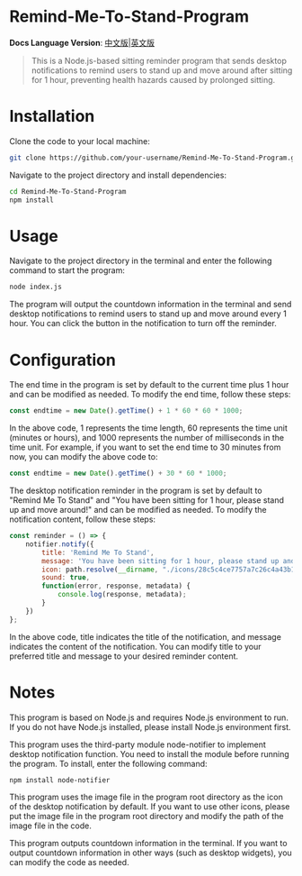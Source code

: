 # Remind-Me-To-Stand-Program
**Docs Language Version**: [中文版](/docs/README_CN.md)|[英文版](/docs/README_EN.md)
> This is a Node.js-based sitting reminder program that sends desktop notifications to remind users to stand up and move around after sitting for 1 hour, preventing health hazards caused by prolonged sitting.

# Installation
Clone the code to your local machine:
```bash
git clone https://github.com/your-username/Remind-Me-To-Stand-Program.git
```
Navigate to the project directory and install dependencies:
```bash
cd Remind-Me-To-Stand-Program
npm install
```

# Usage
Navigate to the project directory in the terminal and enter the following command to start the program:
```bash
node index.js
```
The program will output the countdown information in the terminal and send desktop notifications to remind users to stand up and move around every 1 hour. You can click the button in the notification to turn off the reminder.
# Configuration
The end time in the program is set by default to the current time plus 1 hour and can be modified as needed. To modify the end time, follow these steps:
```js
const endtime = new Date().getTime() + 1 * 60 * 60 * 1000;
```
In the above code, 1 represents the time length, 60 represents the time unit (minutes or hours), and 1000 represents the number of milliseconds in the time unit. For example, if you want to set the end time to 30 minutes from now, you can modify the above code to:
```js
const endtime = new Date().getTime() + 30 * 60 * 1000;
```
The desktop notification reminder in the program is set by default to "Remind Me To Stand" and "You have been sitting for 1 hour, please stand up and move around!" and can be modified as needed. To modify the notification content, follow these steps:
```js
const reminder = () => {
    notifier.notify({
        title: 'Remind Me To Stand',
        message: 'You have been sitting for 1 hour, please stand up and move around!',
        icon: path.resolve(__dirname, "./icons/28c5c4ce7757a7c26c4a43b1ecf4933804801976.jpg"),
        sound: true,
        function(error, response, metadata) {
            console.log(response, metadata);
        }
    })
};
```
In the above code, title indicates the title of the notification, and message indicates the content of the notification. You can modify title to your preferred title and message to your desired reminder content.

# Notes
This program is based on Node.js and requires Node.js environment to run. If you do not have Node.js installed, please install Node.js environment first.

This program uses the third-party module node-notifier to implement desktop notification function. You need to install the module before running the program. To install, enter the following command:
```bash
npm install node-notifier
```
This program uses the image file in the program root directory as the icon of the desktop notification by default. If you want to use other icons, please put the image file in the program root directory and modify the path of the image file in the code.

This program outputs countdown information in the terminal. If you want to output countdown information in other ways (such as desktop widgets), you can modify the code as needed.